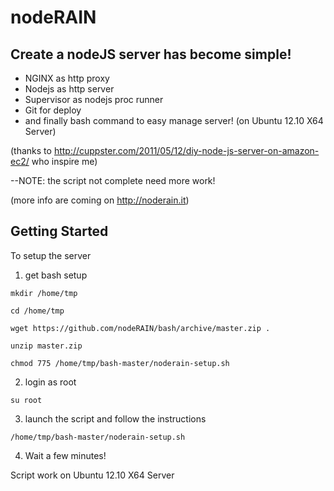 # nodeRAIN

## Create a nodeJS server has become simple!

* NGINX as http proxy
* Nodejs as http server
* Supervisor as nodejs proc runner
* Git for deploy
* and finally bash command to easy manage server!
(on Ubuntu 12.10 X64 Server)

(thanks to http://cuppster.com/2011/05/12/diy-node-js-server-on-amazon-ec2/ who inspire me)

--NOTE: the script not complete need more work!

(more info are coming on http://noderain.it)

## Getting Started

To setup the server

1. get bash setup
  
  `mkdir /home/tmp`
  
  `cd /home/tmp`
  
  `wget https://github.com/nodeRAIN/bash/archive/master.zip .`

  `unzip master.zip`

  `chmod 775 /home/tmp/bash-master/noderain-setup.sh`

2. login as root

  `su root`

3. launch the script and follow the instructions
  
  `/home/tmp/bash-master/noderain-setup.sh`

4. Wait a few minutes!

Script work on Ubuntu 12.10 X64 Server
